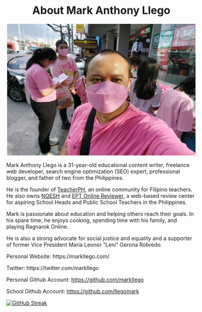 <h1 align="center">About Mark Anthony Llego</h1>

<p align="center">
<img src="https://github.com/llegomark/llegomark/blob/1da974504877eebd82f17b6d5b5c1f345687532c/20220506_162141.jpg" height="350" width="500">
</p>

Mark Anthony Llego is a 31-year-old educational content writer, freelance web developer, search engine optimization (SEO) expert, professional blogger, and father of two from the Philippines.

He is the founder of <a href="https://www.teacherph.com/" target="_blank">TeacherPH</a>, an online community for Filipino teachers. He also owns <a href="https://nqesh.teacherph.com/" target="_blank">NQESH</a> and <a href="https://eptreviewer.teacherph.com/" target="_blank">EPT Online Reviewer,</a> a web-based review center for aspiring School Heads and Public School Teachers in the Philippines.

Mark is passionate about education and helping others reach their goals. In his spare time, he enjoys cooking, spending time with his family, and playing Ragnarok Online.

He is also a strong advocate for social justice and equality and a supporter of former Vice President Maria Leonor “Leni” Gerona Robredo.

<p><p>Personal Website: https://markllego.com/</p>
<p>Twitter: https://twitter.com/markllego</p>

<p>Personal Github Account: <a href="https://github.com/markllego" target="_blank">https://github.com/markllego</a></p>

<p>School Github Account: <a href="https://github.com/llegomark" target="_blank">https://github.com/llegomark</a></p>

[![GitHub Streak](https://github-readme-streak-stats.herokuapp.com?user=llegomark)](https://git.io/streak-stats)

